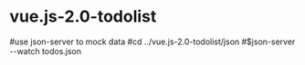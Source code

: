 # vue.js-2.0-todolist 
#use json-server to mock data
#cd ../vue.js-2.0-todolist/json
#$json-server --watch todos.json
